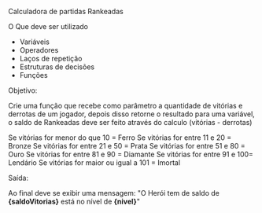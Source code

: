  Calculadora de partidas Rankeadas

O Que deve ser utilizado

- Variáveis
- Operadores
- Laços de repetição
- Estruturas de decisões
- Funções

Objetivo:

Crie uma função que recebe como parâmetro a quantidade de vitórias e derrotas de um jogador,
depois disso retorne o resultado para uma variável, o saldo de Rankeadas deve ser feito através do calculo (vitórias - derrotas)

Se vitórias for menor do que 10 = Ferro
Se vitórias for entre 11 e 20 = Bronze
Se vitórias for entre 21 e 50 = Prata
Se vitórias for entre 51 e 80 = Ouro
Se vitórias for entre 81 e 90 = Diamante
Se vitórias for entre 91 e 100= Lendário
Se vitórias for maior ou igual a 101 = Imortal

Saída:

Ao final deve se exibir uma mensagem:
"O Herói tem de saldo de **{saldoVitorias}** está no nível de **{nivel}**"